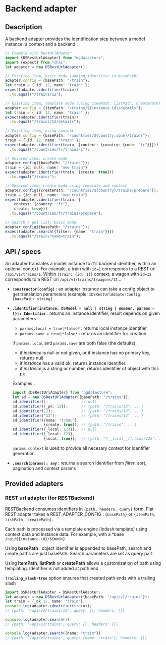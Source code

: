 # Backend adapter

## Description

A backend adapter provides the identification step between a model 
instance, a context and a backend :

```typescript
// Example with RestUrlAdapter 
import {DSRestUrlAdapter} from "ngdatastore";
import {expect} from "chai";
let adapter = new DSRestUrlAdapter();

// Existing item, basic mode (adding identifier to basePath)
adapter.config = {basePath: "/train"};
let train = { id: 12, name: "train" };
expect(adapter.identifier(train))
  .to.equal("/trains/12");

// Existing item, template mode (using itemPath, listPath, createPath)
adapter.config = {itemPath: "/trains/${instance.id}/details"};
let train = { id: 12, name: "train" };
expect(adapter.identifier(train))
  .to.equal("/trains/12/details");
  
// Existing item, using context
adapter.config = {basePath: "/countries/${country.code}/trains"};
train = { id: 12, name: "train" };
expect(adapter.identifier(train, {context: {country: {code: "fr"}}}))
  .to.equal("/countries/fr/trains/1");

// Unsaved item, create mode
adapter.config({basePath: "/trains"});
train = {id: null, name: "new train"}
expect(adapter.identifier(train, {create: true}))
  .to.equal("/trains");

// Unsaved item, create mode using template and context
adapter.config({createPath: "/countries/${country}/trains/prepare"});
train = {id: null, name: "new train"}
expect(adapter.identifier(train, {
    context: {country: "fr"},
    create: true}))
  .to.equal("/countries/fr/trains/prepare");

// Search / get list, basic mode
adapter.config({basePath: "/trains"});
expect(adapter.search({filter: {name: "train"}}))
  .to.equal("/trains?name=train");

```

## API / specs

An adapter translates a model instance to it's backend identifier, 
within an optional context. For example, a train with `id=1` corresponds
to a REST url `/api/v1/trains/1`. Within `{train: {id: 1}}` context, a
wagon with `id=12` corresponds to a REST url 
`/api/v1/trains/1/wagons/12`...

- **`constructor(config)`** : an adapter instance can take a config
    object to get translation parameters (example: 
    `IDSRestUrlAdapterConfig: {basePath: string}`

- **`.identifier(instance: DSModel = null | string | number, params = {}): Identifier`** :
    returns an instance identifier, result depends on given parameters :
    
    - `params.local = true|*false*` : returns local instance identifier
    - `params.save = true|*false*` : returns an identifier for creation
    
    if `params.local` and `params.save` are both false (the defaults),
    
    - if *instance* is null or not given, or if instance has no primary key,
       returns null
    - if *instance* has a valid pk, returns instance identifier.
    - if *instance* is a string or number, returns identifier
        of object with this pk
    
    Examples : 
    ```typescript
    import {DSRestUrlAdapter} from "ngdatastore";
    let ad = new DSRestUrlAdapter({basePath: "/trains"});
    ad.identifier();               // null
    ad.identifier({_pk: 12});      // {path: "/trains/12", ...}
    ad.identifier(12);             // {path: "/trains/12", ...}
    ad.identifier("12");           // {path: "/trains/12", ...}
    ad.identifier({name: "tchou"},
                  {create: true}); // {path: "/trains", ...}
    ad.identifier({_local: 123});  // null
    ad.identifier({_local: 123},
                  {local: true});  // {path: "?__local__/trains/123", ...}
    ```
    
    `params.context` is used to provide all necesary context for
    identifier generation. 

- **`.search(params): any`** : returns a search identifier
    from *filter*, sort, pagination and context params



## Provided adapters

### REST url adapter (for RESTBackend)

RESTBackend consumes identifiers in `{path, headers, query}` form.
Flat REST adapter takes a REST_ADAPTER_CONFIG : `{basePath}` or
`{itemPath, listPath, createPath}`.

Each path is processed via a template engine (lodash template) using
context data and instance data. For example, with a *base
`/api/${instance.id}/${mode}` 

Using **basePath** : object identifier is appended to basePath;
search and create paths are just basePath. Search parameters are set as
query part.

Using **itemPath**, **listPath** or **createPath** allows a customization
of path using templating. Identifier is not added at path end.

**`trailing_slash=true`** option ensures that created path ends with a
trailing slash

```typescript
import DSRestUrlAdapter = DSRestUrlAdapter;
let adapter = new DSRestUrlAdapter({basePath: "/api/v1/trains"});
let train = {_pk 12, name: "train"};
console.log(adapter.identifier(train));
// {path: '/api/v1/trains/12', query: {}, headers: {}}

console.log(adapter.search())
// {path: '/api/v1/trains', query: {}, headers: {}}

console.log(adapter.search({name: "train"})
// {path: '/api/v1/trains', query: {name: 'train'}, headers: {}}
```
